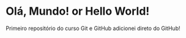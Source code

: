 # Olá, Mundo! or Hello World!
 Primeiro repositório do curso Git e GitHub
 adicionei direto do GitHub! 
